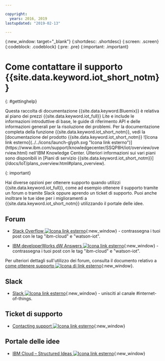 ```yaml
---

copyright:
  years: 2016, 2019
lastupdated: "2019-02-13"

---
```


{:new_window: target="\_blank"}
{:shortdesc: .shortdesc}
{:screen: .screen}
{:codeblock: .codeblock}
{:pre: .pre}
{:important: .important}

# Come contattare il supporto {{site.data.keyword.iot_short_notm}}
{: #gettinghelp}

<p>Questa raccolta di documentazione {{site.data.keyword.Bluemix}} è relativa al piano dei prezzi {{site.data.keyword.iot_full}} Lite e include le informazioni introduttive di base, le guide di riferimento API e delle informazioni generali per la risoluzione dei problemi.
Per la documentazione completa della funzione {{site.data.keyword.iot_short_notm}}, vedi la [documentazione del prodotto {{site.data.keyword.iot_short_notm}} ![Icona link esterno](../../icons/launch-glyph.svg "Icona link esterno")](https://www.ibm.com/support/knowledgecenter/SSQP8H/iot/overview/overview.html) nell'IBM Knowledge Center. Ulteriori informazioni sui vari piani sono disponibili in [Piani di servizio {{site.data.keyword.iot_short_notm}}](/docs/IoT/plans_overview.html#plans_overview). 
</p>
{: important}

Hai diverse opzioni per ottenere supporto quando utilizzi {{site.data.keyword.iot_full}}, come ad esempio ottenere il supporto tramite un forum o tramite Slack oppure aprendo un ticket di supporto. Puoi anche inoltrare le tue idee per i miglioramenti a {{site.data.keyword.iot_short_notm}} utilizzando il portale delle idee.

## Forum

* [Stack Overflow ![Icona link esterno](../../icons/launch-glyph.svg "Icona link esterno")](http://stackoverflow.com/search?q=watson-iot+ibm-bluemix){:new_window} - contrassegna i tuoi post con le tag "ibm-cloud" e "watson-iot".
<!--Insert the appropriate dW Answers tag for your service for <service_keyword> in URL below:  -->
* [IBM developerWorks dW Answers ![Icona link esterno](../../icons/launch-glyph.svg "Icona link esterno")](https://developer.ibm.com/answers/topics/watson-iot/?smartspace=bluemix){:new_window} - contrassegna i tuoi post con le tag "ibm-cloud" e "watson-iot".

Per ulteriori dettagli sull'utilizzo dei forum, consulta il documento relativo a [come ottenere supporto ![Icona di link esterno](../../icons/launch-glyph.svg "Icona di link esterno")](https://{DomainName}/docs/get-support?topic=get-support-getting-customer-support#asking-a-question ){:new_window}.


## Slack

* [Slack ![Icona link esterno](../../icons/launch-glyph.svg "Icona link esterno")](https://ibm-developers.slack.com/){:new_window} - unisciti al canale #internet-of-things.


## Ticket di supporto

* [Contacting support ![Icona link esterno](../../icons/launch-glyph.svg "Icona link esterno")](https://{DomainName}/docs/get-support?topic=get-support-getting-customer-support#using-avatar ){:new_window}


## Portale delle idee

* [IBM Cloud – Structured Ideas ![Icona link esterno](../../icons/launch-glyph.svg "Icona link esterno")](http://ibm.biz/cloudideas){:new_window}
